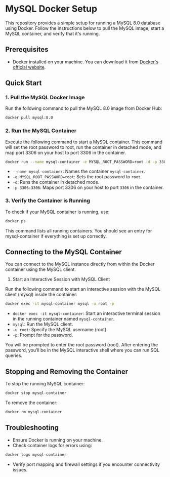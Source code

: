 # MySQL Docker Setup

This repository provides a simple setup for running a MySQL 8.0 database using Docker. Follow the instructions below to pull the MySQL image, start a MySQL container, and verify that it's running.

## Prerequisites

- Docker installed on your machine. You can download it from [Docker's official website](https://www.docker.com/products/docker-desktop).

## Quick Start

### 1. Pull the MySQL Docker Image

Run the following command to pull the MySQL 8.0 image from Docker Hub:

```bash
docker pull mysql:8.0
```

### 2. Run the MySQL Container

Execute the following command to start a MySQL container. This command will set the root password to root, run the container in detached mode, and map port 3306 on your host to port 3306 in the container.

```bash
docker run --name mysql-container -e MYSQL_ROOT_PASSWORD=root -d -p 3306:3306 mysql:8.0
```

- `--name mysql-container`: Names the container `mysql-container`.
- `-e MYSQL_ROOT_PASSWORD=root`: Sets the root password to `root`.
- `-d`: Runs the container in detached mode.
- `-p 3306:3306`: Maps port 3306 on your host to port `3306` in the container.

### 3. Verify the Container is Running

To check if your MySQL container is running, use:

```bash
docker ps
```

This command lists all running containers. You should see an entry for mysql-container if everything is set up correctly.

## Connecting to the MySQL Container

You can connect to the MySQL instance directly from within the Docker container using the MySQL client.

1. Start an Interactive Session with MySQL Client
   
Run the following command to start an interactive session with the MySQL client (mysql) inside the container:

```bash
docker exec -it mysql-container mysql -u root -p
```
- `docker exec -it mysql-container`: Start an interactive terminal session in the running container named `mysql-container`.
- `mysql`: Run the MySQL client.
- `-u root`: Specify the MySQL username (root).
- `-p`: Prompt for the password.

You will be prompted to enter the root password (root). After entering the password, you’ll be in the MySQL interactive shell where you can run SQL queries.

## Stopping and Removing the Container

To stop the running MySQL container:

```bash
docker stop mysql-container
```

To remove the container:

```bash
docker rm mysql-container
```

## Troubleshooting

- Ensure Docker is running on your machine.
- Check container logs for errors using:

```bash
docker logs mysql-container
```

- Verify port mapping and firewall settings if you encounter connectivity issues.
